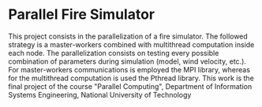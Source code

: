 # Parallel Fire Simulator
This project consists in the parallelization of a fire simulator. The followed strategy is a master-workers combined with multithread computation inside each node. The parallelization consists on testing every possible combination of parameters during simulation (model, wind velocity, etc.).
For master-workers communications is employed the MPI library, whereas for the multithread computation is used the Pthread library.
This work is the final project of the course "Parallel Computing", Department of Information Systems Engineering, National University of Technology
